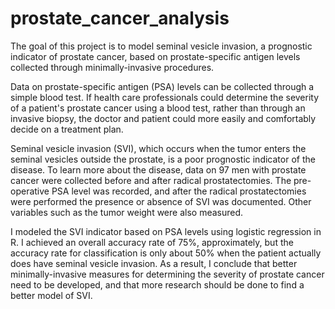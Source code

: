 # prostate_cancer_analysis
The goal of this project is to model seminal vesicle invasion, a prognostic indicator of prostate cancer, based on prostate-specific antigen levels collected through minimally-invasive procedures. 

Data on prostate-specific antigen (PSA) levels can be collected through a simple blood test. If health care professionals could determine the severity of a patient's prostate cancer using a blood test, rather than through an invasive biopsy, the doctor and patient could more easily and comfortably decide on a treatment plan. 

Seminal vesicle invasion (SVI), which occurs when the tumor enters the seminal vesicles outside the prostate, is a poor prognostic indicator of the disease. To learn more about the disease, data on 97 men with prostate cancer were collected before and after radical prostatectomies. The pre-operative PSA level was recorded, and after the radical prostatectomies were performed the presence or absence of SVI was documented. Other variables such as the tumor weight were also measured.

I modeled the SVI indicator based on PSA levels using logistic regression in R. I achieved an overall accuracy rate of 75%, approximately, but the accuracy rate for classification is only about 50% when the patient actually does have seminal vesicle invasion. As a result, I conclude that better minimally-invasive measures for determining the severity of prostate cancer need to be developed, and that more research should be done to find a better model of SVI.
